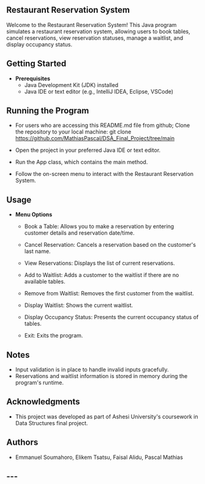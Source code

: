 ## Restaurant Reservation System

Welcome to the Restaurant Reservation System! This Java program simulates a restaurant reservation system, allowing users to book tables, cancel reservations, view reservation statuses, manage a waitlist, and display occupancy status.

## Getting Started

- **Prerequisites**
    - Java Development Kit (JDK) installed
    - Java IDE or text editor (e.g., IntelliJ IDEA, Eclipse, VSCode)

## Running the Program
- For users who are accessing this README.md file from github; Clone the repository to your local machine: git clone https://github.com/MathiasPascal/DSA_Final_Project/tree/main

- Open the project in your preferred Java IDE or text editor.

- Run the App class, which contains the main method.

- Follow the on-screen menu to interact with the Restaurant Reservation System.


## Usage

- **Menu Options**
    - Book a Table: Allows you to make a reservation by entering customer details and reservation date/time.

    - Cancel Reservation: Cancels a reservation based on the customer's last name.

    - View Reservations: Displays the list of current reservations.

    - Add to Waitlist: Adds a customer to the waitlist if there are no available tables.

    - Remove from Waitlist: Removes the first customer from the waitlist.

    - Display Waitlist: Shows the current waitlist.

    - Display Occupancy Status: Presents the current occupancy status of tables.

    - Exit: Exits the program.


## Notes
- Input validation is in place to handle invalid inputs gracefully.
- Reservations and waitlist information is stored in memory during the program's runtime.


## Acknowledgments
- This project was developed as part of Ashesi University's coursework in Data Structures final project.

## Authors
- Emmanuel Soumahoro, Elikem Tsatsu, Faisal Alidu, Pascal Mathias

## ---